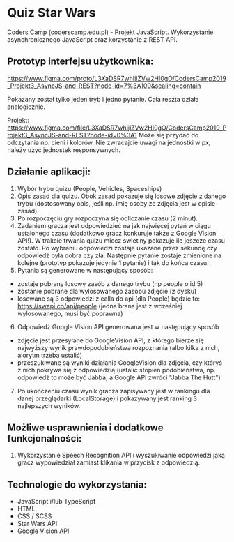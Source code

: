 # Quiz Star Wars

Coders Camp (coderscamp.edu.pl) - Projekt JavaScript. Wykorzystanie asynchronicznego JavaScript oraz korzystanie z REST API.

## Prototyp interfejsu użytkownika:

https://www.figma.com/proto/L3XaDSR7whIjiZVw2HI0gO/CodersCamp2019_Projekt3_AsyncJS-and-REST?node-id=7%3A100&scaling=contain

Pokazany został tylko jeden tryb i jedno pytanie. Cała reszta działa analogicznie.

Projekt: https://www.figma.com/file/L3XaDSR7whIjiZVw2HI0gO/CodersCamp2019_Projekt3_AsyncJS-and-REST?node-id=0%3A1
Może się przydać do odczytania np. cieni i kolorów. Nie zwracajcie uwagi na jednostki w px, należy użyć jednostek responsywnych.

## Działanie aplikacji:

1. Wybór trybu quizu (People, Vehicles, Spaceships)
2. Opis zasad dla quizu. Obok zasad pokazuje się losowe zdjęcie z danego trybu (dostosowany opis, jeśli np. imię osoby ze zdjęcia jest w opisie zasad).
3. Po rozpoczęciu gry rozpoczyna się odliczanie czasu (2 minut).
4. Zadaniem gracza jest odpowiedzieć na jak najwięcej pytań w ciągu ustalonego czasu (dodatkowo gracz konkuruje także z Google Vision API!). W trakcie trwania quizu miecz świetlny pokazuje ile jeszcze czasu zostało. Po wybraniu odpowiedzi zostaje ukazane przez sekundę czy odpowiedź była dobra czy zła. Następnie pytanie zostaje zmienione na kolejne (prototyp pokazuje jedynie 1 pytanie) i tak do końca czasu.
5. Pytania są generowane w następujący sposób: 
- zostaje pobrany losowy zasób z danego trybu (np people o id 5)
- zostanie pobrane dla wylosowanego zasobu zdjęcie (z dysku)
- losowane są 3 odpowiedzi z calla do api (dla People) będzie to: https://swapi.co/api/people (jedna brana jest z wcześniej wylosowanego, musi być poprawna)
6. Odpowiedź Google Vision API generowana jest w następujący sposób
- zdjęcie jest przesyłane do GoogleVision API, z którego bierze się najwyższy wynik prawdopodobieństwa rozpoznania (albo kilka z nich, alorytm trzeba ustalić)
- przeszukiwane są wyniki działania GoogleVision dla zdjęcia, czy któryś z nich pokrywa się z odpowiedzią (ustalić stopień podobieństwa, np. odpowiedź to może być Jabba, a Google API zwróci "Jabba The Hutt")
7. Po ukończeniu czasu wynik gracza zapisywany jest w rankingu dla danej przeglądarki (LocalStorage) i pokazywany jest ranking 3 najlepszych wyników.

## Możliwe usprawnienia i dodatkowe funkcjonalności:
1. Wykorzystanie Speech Recognition API i wyszukiwanie odpowiedzi jaką gracz wypowiedział zamiast klikania w przycisk z odpowiedzią.


## Technologie do wykorzystania:
- JavaScript i/lub TypeScript
- HTML
- CSS / SCSS
- Star Wars API
- Google Vision API

